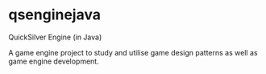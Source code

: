 # qsenginejava
QuickSilver Engine (in Java)

A game engine project to study and utilise game design patterns as well as game engine development.
